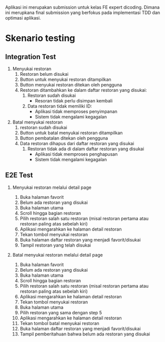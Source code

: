 Aplikasi ini merupakan submission untuk kelas FE expert dicoding. Dimana ini merupkana final submission yang berfokus pada implementasi TDD dan optimasi aplikasi.

# Skenario testing

## Integration Test

1. Menyukai restoran
   1. Restoran belum disukai
   2. Button untuk menyukai restoran ditampilkan
   3. Button menyukai restoran ditekan oleh pengguna
   4. Restoran ditambahkan ke dalam daftar restoran yang disukai:
      1. Restoran sudah disukai
         - Resoran tidak perlu disimpan kembali
      2. Data restoran tidak memiliki ID:
         - Aplikasi tidak memproses penyimpanan
         - Sistem tidak mengalami kegagalan
2. Batal menyukai restoran
   1. restoran sudah disukai
   2. Button untuk batal menyukai restoran ditampilkan
   3. Button pembatalan ditekan oleh pengguna
   4. Data restoran dihapus dari daftar restoran yang disukai
      1. Restoran tidak ada di dalam daftar restoran yang disukai
         - Aplikasi tidak memproses penghapusan
         - Sistem tidak mengalami kegagalan

## E2E Test

1. Menyukai restoran melalui detail page

   1. Buka halaman favorit
   2. Belum ada restoran yang disukai
   3. Buka halaman utama
   4. Scroll hingga bagian restoran
   5. Pilih restoran salah satu restoran (misal restoran pertama atau restoran paling atas sebelah kiri)
   6. Aplikasi mengarahkan ke halaman detail restoran
   7. Tekan tombol menyukai restoran
   8. Buka halaman daftar restoran yang menjadi favorit/disukai
   9. Tampil restoran yang telah disukai

2. Batal menyukai restoran melalui detail page
   1. Buka halaman favorit
   2. Belum ada restoran yang disukai
   3. Buka halaman utama
   4. Scroll hingga bagian restoran
   5. Pilih restoran salah satu restoran (misal restoran pertama atau restoran paling atas sebelah kiri)
   6. Aplikasi mengarahkan ke halaman detail restoran
   7. Tekan tombol menyukai restoran
   8. Buka halaman utama
   9. Pilih restoran yang sama dengan step 5
   10. Aplikasi mengarahkan ke halaman detail restoran
   11. Tekan tombol batal menyukai restoran
   12. Buka halaman daftar restoran yang menjadi favorit/disukai
   13. Tampil pemberitahuan bahwa belum ada restoran yang disukai
